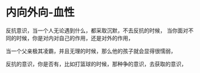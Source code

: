 # 内向外向-血性

反抗意识，当一个人无论遇到什么，都采取沉默，不去反抗的时候， 当你面对不同的时候，你是对内对自己的作用，还是对外的作用，

当一个父亲极其凌霸，并且无理的时候，那么他的孩子就会显得很懦弱，

反抗的意识，你是否有，比如打篮球的时候，那种争的意识，去获取的意识，

